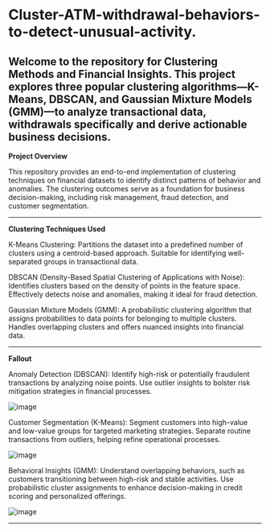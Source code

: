 # Cluster-ATM-withdrawal-behaviors-to-detect-unusual-activity.
Welcome to the repository for Clustering Methods and Financial Insights. This project explores three popular clustering algorithms—K-Means, DBSCAN, and Gaussian Mixture Models (GMM)—to analyze transactional data, withdrawals specifically and derive actionable business decisions.
------------------------------------------------------------------------------------------------------------------------------------------------------------------------------

**Project Overview**

This repository provides an end-to-end implementation of clustering techniques on financial datasets to identify distinct patterns of behavior and anomalies. The clustering outcomes serve as a foundation for business decision-making, including risk management, fraud detection, and customer segmentation.

------------------------------------------------------------------------------------------------------------------------------------------------------------------------------

**Clustering Techniques Used**

K-Means Clustering:
Partitions the dataset into a predefined number of clusters using a centroid-based approach.
Suitable for identifying well-separated groups in transactional data.

DBSCAN (Density-Based Spatial Clustering of Applications with Noise):
Identifies clusters based on the density of points in the feature space.
Effectively detects noise and anomalies, making it ideal for fraud detection.

Gaussian Mixture Models (GMM):
A probabilistic clustering algorithm that assigns probabilities to data points for belonging to multiple clusters.
Handles overlapping clusters and offers nuanced insights into financial data.

------------------------------------------------------------------------------------------------------------------------------------------------------------------------------
**Fallout**

Anomaly Detection (DBSCAN):
Identify high-risk or potentially fraudulent transactions by analyzing noise points.
Use outlier insights to bolster risk mitigation strategies in financial processes.

![image](https://github.com/user-attachments/assets/95ac1f14-c4a4-4796-8177-fb77ae0038e6)



Customer Segmentation (K-Means):
Segment customers into high-value and low-value groups for targeted marketing strategies.
Separate routine transactions from outliers, helping refine operational processes.

![image](https://github.com/user-attachments/assets/92e0f844-be6f-4537-9de4-131f0d41a4eb)



Behavioral Insights (GMM):
Understand overlapping behaviors, such as customers transitioning between high-risk and stable activities.
Use probabilistic cluster assignments to enhance decision-making in credit scoring and personalized offerings.

![image](https://github.com/user-attachments/assets/ac756172-554c-4f7b-9ff8-1c6045fa7f09)


------------------------------------------------------------------------------------------------------------------------------------------------------------------------------

